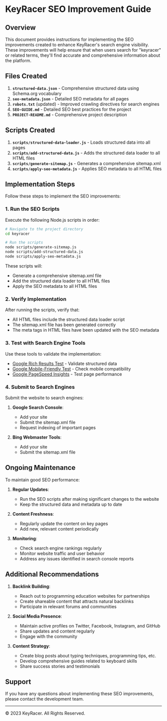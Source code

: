 # KeyRacer SEO Improvement Guide

## Overview

This document provides instructions for implementing the SEO improvements created to enhance KeyRacer's search engine visibility. These improvements will help ensure that when users search for "keyracer" or related terms, they'll find accurate and comprehensive information about the platform.

## Files Created

1. **`structured-data.json`** - Comprehensive structured data using Schema.org vocabulary
2. **`seo-metadata.json`** - Detailed SEO metadata for all pages
3. **`robots.txt`** (updated) - Improved crawling directives for search engines
4. **`SEO-GUIDE.md`** - Detailed SEO best practices for the project
5. **`PROJECT-README.md`** - Comprehensive project description

## Scripts Created

1. **`scripts/structured-data-loader.js`** - Loads structured data into all pages
2. **`scripts/add-structured-data.js`** - Adds the structured data loader to all HTML files
3. **`scripts/generate-sitemap.js`** - Generates a comprehensive sitemap.xml
4. **`scripts/apply-seo-metadata.js`** - Applies SEO metadata to all HTML files

## Implementation Steps

Follow these steps to implement the SEO improvements:

### 1. Run the SEO Scripts

Execute the following Node.js scripts in order:

```bash
# Navigate to the project directory
cd keyracer

# Run the scripts
node scripts/generate-sitemap.js
node scripts/add-structured-data.js
node scripts/apply-seo-metadata.js
```

These scripts will:
- Generate a comprehensive sitemap.xml file
- Add the structured data loader to all HTML files
- Apply the SEO metadata to all HTML files

### 2. Verify Implementation

After running the scripts, verify that:

- All HTML files include the structured data loader script
- The sitemap.xml file has been generated correctly
- The meta tags in HTML files have been updated with the SEO metadata

### 3. Test with Search Engine Tools

Use these tools to validate the implementation:

- [Google Rich Results Test](https://search.google.com/test/rich-results) - Validate structured data
- [Google Mobile-Friendly Test](https://search.google.com/test/mobile-friendly) - Check mobile compatibility
- [Google PageSpeed Insights](https://pagespeed.web.dev/) - Test page performance

### 4. Submit to Search Engines

Submit the website to search engines:

1. **Google Search Console**:
   - Add your site
   - Submit the sitemap.xml file
   - Request indexing of important pages

2. **Bing Webmaster Tools**:
   - Add your site
   - Submit the sitemap.xml file

## Ongoing Maintenance

To maintain good SEO performance:

1. **Regular Updates**:
   - Run the SEO scripts after making significant changes to the website
   - Keep the structured data and metadata up to date

2. **Content Freshness**:
   - Regularly update the content on key pages
   - Add new, relevant content periodically

3. **Monitoring**:
   - Check search engine rankings regularly
   - Monitor website traffic and user behavior
   - Address any issues identified in search console reports

## Additional Recommendations

1. **Backlink Building**:
   - Reach out to programming education websites for partnerships
   - Create shareable content that attracts natural backlinks
   - Participate in relevant forums and communities

2. **Social Media Presence**:
   - Maintain active profiles on Twitter, Facebook, Instagram, and GitHub
   - Share updates and content regularly
   - Engage with the community

3. **Content Strategy**:
   - Create blog posts about typing techniques, programming tips, etc.
   - Develop comprehensive guides related to keyboard skills
   - Share success stories and testimonials

## Support

If you have any questions about implementing these SEO improvements, please contact the development team.

---

© 2023 KeyRacer. All Rights Reserved.